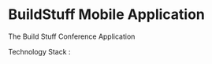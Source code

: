 BuildStuff Mobile Application
================

The Build Stuff Conference Application

Technology Stack :
 
